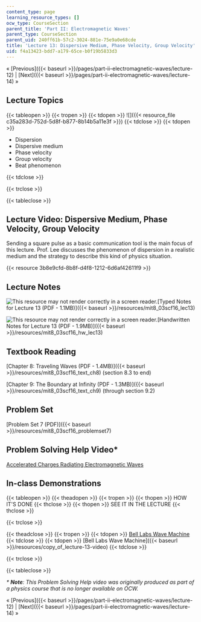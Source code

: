 ```yaml
---
content_type: page
learning_resource_types: []
ocw_type: CourseSection
parent_title: 'Part II: Electromagnetic Waves'
parent_type: CourseSection
parent_uid: 240ff61b-57c2-3024-881e-75e9a0e68cde
title: 'Lecture 13: Dispersive Medium, Phase Velocity, Group Velocity'
uid: f4a13423-bdd7-a179-65ce-b0f19b5833d3
---
```


« [Previous]({{< baseurl >}}/pages/part-ii-electromagnetic-waves/lecture-12) | [Next]({{< baseurl >}}/pages/part-ii-electromagnetic-waves/lecture-14) »

Lecture Topics
--------------

{{< tableopen >}}
{{< tropen >}}
{{< tdopen >}}
![]({{< resource_file c35a283d-752d-5d8f-b877-8b14b5a11e3f >}})
{{< tdclose >}}
{{< tdopen >}}


*   Dispersion
*   Dispersive medium
*   Phase velocity
*   Group velocity
*   Beat phenomenon


{{< tdclose >}}

{{< trclose >}}

{{< tableclose >}}

Lecture Video: Dispersive Medium, Phase Velocity, Group Velocity
----------------------------------------------------------------

Sending a square pulse as a basic communication tool is the main focus of this lecture. Prof. Lee discusses the phenomenon of dispersion in a realistic medium and the strategy to describe this kind of physics situation.

{{< resource 3b8e9cfd-8b8f-d4f8-1212-6d6af42611f9 >}}

Lecture Notes
-------------

![This resource may not render correctly in a screen reader.](/images/inacessible.gif)[Typed Notes for Lecture 13 (PDF - 1.1MB)]({{< baseurl >}}/resources/mit8_03scf16_lec13)

![This resource may not render correctly in a screen reader.](/images/inacessible.gif)[Handwritten Notes for Lecture 13 (PDF - 1.9MB)]({{< baseurl >}}/resources/mit8_03scf16_hw_lec13)

Textbook Reading
----------------

[Chapter 8: Traveling Waves (PDF - 1.4MB)]({{< baseurl >}}/resources/mit8_03scf16_text_ch8) (section 8.3 to end) 

[Chapter 9: The Boundary at Infinity (PDF - 1.3MB)]({{< baseurl >}}/resources/mit8_03scf16_text_ch9) (through section 9.2) 

Problem Set
-----------

[Problem Set 7 (PDF)]({{< baseurl >}}/resources/mit8_03scf16_problemset7)

Problem Solving Help Video\*
----------------------------

[Accelerated Charges Radiating Electromagnetic Waves](/courses/res-8-005-vibrations-and-waves-problem-solving-fall-2012/pages/problem-solving-videos/accelerated-charges-radiating-electromagnetic-waves-1)

In-class Demonstrations
-----------------------

{{< tableopen >}}
{{< theadopen >}}
{{< tropen >}}
{{< thopen >}}
HOW IT'S DONE
{{< thclose >}}
{{< thopen >}}
SEE IT IN THE LECTURE
{{< thclose >}}

{{< trclose >}}

{{< theadclose >}}
{{< tropen >}}
{{< tdopen >}}
[Bell Labs Wave Machine](http://tsgphysics.mit.edu/front/?page=demo.php&letnum=C%2027&show=0)
{{< tdclose >}}
{{< tdopen >}}
[Bell Labs Wave Machine]({{< baseurl >}}/resources/copy_of_lecture-13-video)
{{< tdclose >}}

{{< trclose >}}

{{< tableclose >}}

_\* **Note**: This Problem Solving Help video was originally produced as part of a physics course that is no longer available on OCW._

« [Previous]({{< baseurl >}}/pages/part-ii-electromagnetic-waves/lecture-12) | [Next]({{< baseurl >}}/pages/part-ii-electromagnetic-waves/lecture-14) »